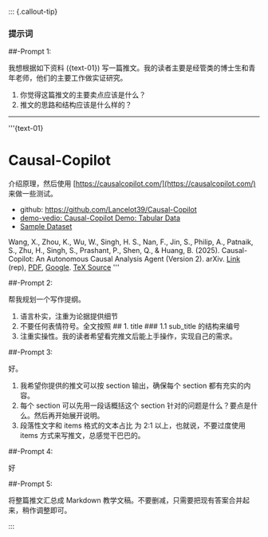 ::: {.callout-tip}
### 提示词

\##-Prompt 1:  

我想根据如下资料 ({text-01}) 写一篇推文。我的读者主要是经管类的博士生和青年老师，他们的主要工作做实证研究。

1. 你觉得这篇推文的主要卖点应该是什么？
2. 推文的思路和结构应该是什么样的？

---

'''{text-01}
# Causal-Copilot

介绍原理，然后使用 [https://causalcopilot.com/](https://causalcopilot.com/) 来做一些测试。 

- github: <https://github.com/Lancelot39/Causal-Copilot>
- [demo-vedio: Causal-Copilot Demo: Tabular Data](https://www.youtube.com/watch?si=3DTT2AlEIcAf-T_E&v=U9-b0ZqqM24&feature=youtu.be)
- [Sample Dataset](https://huggingface.co/Causal-Copilot)

Wang, X., Zhou, K., Wu, W., Singh, H. S., Nan, F., Jin, S., Philip, A., Patnaik, S., Zhu, H., Singh, S., Prashant, P., Shen, Q., & Huang, B. (2025). Causal-Copilot: An Autonomous Causal Analysis Agent (Version 2). arXiv. [Link](https://doi.org/10.48550/arXiv.2504.13263) (rep), [PDF](https://arxiv.org/pdf/2504.13263.pdf), [Google](<https://scholar.google.com/scholar?q=Causal-Copilot: An Autonomous Causal Analysis Agent (Version 2)>). [TeX Source](https://arxiv.org/src/2504.13263)
'''


\##-Prompt 2:   

帮我规划一个写作提纲。

1. 语言朴实，注重为论据提供细节
2. 不要任何表情符号。全文按照 ## 1. title    ### 1.1 sub_title  的结构来编号
3. 注重实操性。我的读者希望看完推文后能上手操作，实现自己的需求。


\##-Prompt 3:

好。
1. 我希望你提供的推文可以按 section 输出，确保每个 section 都有充实的内容。
2. 每个 section 可以先用一段话概括这个 section 针对的问题是什么？要点是什么。然后再开始展开说明。
3. 段落性文字和 items 格式的文本占比 为 2:1 以上，也就说，不要过度使用 items 方式来写推文，总感觉干巴巴的。


\##-Prompt 4:

好

\##-Prompt 5:

将整篇推文汇总成 Markdown 教学文稿。不要删减，只需要把现有答案合并起来，稍作调整即可。

:::
